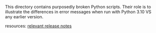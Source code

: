This directory contains purposedly broken Python scripts.
Their role is to illustrate the differences in error messages when run with Python 3.10 VS any earlier version.

resources:
[relevant release notes](https://docs.python.org/3.10/whatsnew/3.10.html#better-error-messages)
